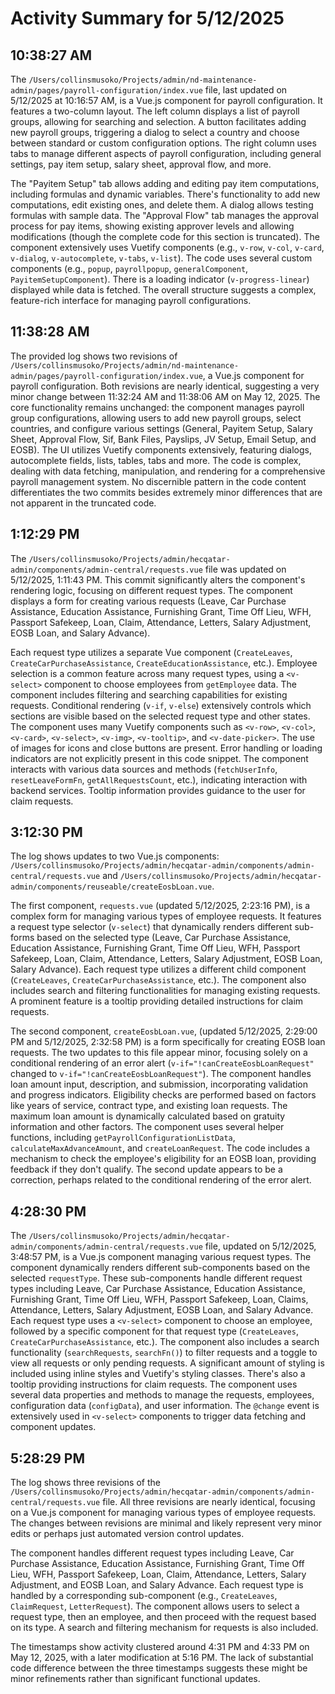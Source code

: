 # Activity Summary for 5/12/2025

## 10:38:27 AM
The `/Users/collinsmusoko/Projects/admin/nd-maintenance-admin/pages/payroll-configuration/index.vue` file, last updated on 5/12/2025 at 10:16:57 AM, is a Vue.js component for payroll configuration.  It features a two-column layout. The left column displays a list of payroll groups, allowing for searching and selection.  A button facilitates adding new payroll groups, triggering a dialog to select a country and choose between standard or custom configuration options.  The right column uses tabs to manage different aspects of payroll configuration, including general settings, pay item setup, salary sheet, approval flow, and more.

The "Payitem Setup" tab allows adding and editing pay item computations, including formulas and dynamic variables.  There's functionality to add new computations, edit existing ones, and delete them.  A dialog allows testing formulas with sample data.  The "Approval Flow" tab manages the approval process for pay items, showing existing approver levels and allowing modifications (though the complete code for this section is truncated).  The component extensively uses Vuetify components (e.g., `v-row`, `v-col`, `v-card`, `v-dialog`, `v-autocomplete`, `v-tabs`, `v-list`).  The code uses several custom components (e.g., `popup`, `payrollpopup`, `generalComponent`, `PayitemSetupComponent`).  There is a loading indicator (`v-progress-linear`) displayed while data is fetched.  The overall structure suggests a complex, feature-rich interface for managing payroll configurations.


## 11:38:28 AM
The provided log shows two revisions of `/Users/collinsmusoko/Projects/admin/nd-maintenance-admin/pages/payroll-configuration/index.vue`, a Vue.js component for payroll configuration.  Both revisions are nearly identical, suggesting a very minor change between 11:32:24 AM and 11:38:06 AM on May 12, 2025.  The core functionality remains unchanged:  the component manages payroll group configurations, allowing users to add new payroll groups, select countries, and configure various settings (General, Payitem Setup, Salary Sheet, Approval Flow, Sif, Bank Files, Payslips, JV Setup, Email Setup, and EOSB).  The UI utilizes Vuetify components extensively, featuring dialogs, autocomplete fields, lists, tables, tabs and more. The code is complex, dealing with data fetching, manipulation, and rendering for a comprehensive payroll management system.  No discernible pattern in the code content differentiates the two commits besides extremely minor differences that are not apparent in the truncated code.


## 1:12:29 PM
The `/Users/collinsmusoko/Projects/admin/hecqatar-admin/components/admin-central/requests.vue` file was updated on 5/12/2025, 1:11:43 PM.  This commit significantly alters the component's rendering logic, focusing on different request types. The component displays a form for creating various requests (Leave, Car Purchase Assistance, Education Assistance, Furnishing Grant, Time Off Lieu, WFH, Passport Safekeep, Loan, Claim, Attendance, Letters, Salary Adjustment, EOSB Loan, and Salary Advance).

Each request type utilizes a separate Vue component (`CreateLeaves`, `CreateCarPurchaseAssistance`, `CreateEducationAssistance`, etc.).  Employee selection is a common feature across many request types, using a `<v-select>` component to choose employees from `getEmployee` data.  The component includes filtering and searching capabilities for existing requests.  Conditional rendering (`v-if`, `v-else`) extensively controls which sections are visible based on the selected request type and other states.  The component uses many Vuetify components such as `<v-row>`, `<v-col>`, `<v-card>`, `<v-select>`, `<v-img>`, `<v-tooltip>`, and `<v-date-picker>`.  The use of images for icons and close buttons are present. Error handling or loading indicators are not explicitly present in this code snippet.  The component interacts with various data sources and methods (`fetchUserInfo`, `resetLeaveFormFn`, `getAllRequestsCount`, etc.), indicating interaction with backend services.  Tooltip information provides guidance to the user for claim requests.


## 3:12:30 PM
The log shows updates to two Vue.js components: `/Users/collinsmusoko/Projects/admin/hecqatar-admin/components/admin-central/requests.vue` and `/Users/collinsmusoko/Projects/admin/hecqatar-admin/components/reuseable/createEosbLoan.vue`.

The first component, `requests.vue` (updated 5/12/2025, 2:23:16 PM), is a complex form for managing various types of employee requests.  It features a request type selector (`v-select`) that dynamically renders different sub-forms based on the selected type (Leave, Car Purchase Assistance, Education Assistance, Furnishing Grant, Time Off Lieu, WFH, Passport Safekeep, Loan, Claim, Attendance, Letters, Salary Adjustment, EOSB Loan, Salary Advance).  Each request type utilizes a different child component (`CreateLeaves`, `CreateCarPurchaseAssistance`, etc.).  The component also includes search and filtering functionalities for managing existing requests.  A prominent feature is a tooltip providing detailed instructions for claim requests.

The second component, `createEosbLoan.vue`, (updated 5/12/2025, 2:29:00 PM and 5/12/2025, 2:32:58 PM) is a form specifically for creating EOSB loan requests.  The two updates to this file appear minor, focusing solely on a conditional rendering of an error alert (`v-if="!canCreateEosbLoanRequest"` changed to `v-if="!canCreateEosbLoanRequest"`).  The component handles loan amount input, description, and submission, incorporating validation and progress indicators.  Eligibility checks are performed based on factors like years of service, contract type, and existing loan requests.  The maximum loan amount is dynamically calculated based on gratuity information and other factors.  The component uses several helper functions, including `getPayrollConfigurationListData`, `calculateMaxAdvanceAmount`, and `createLoanRequest`.  The code includes a mechanism to check the employee's eligibility for an EOSB loan, providing feedback if they don't qualify.  The second update appears to be a correction, perhaps related to the conditional rendering of the error alert.


## 4:28:30 PM
The `/Users/collinsmusoko/Projects/admin/hecqatar-admin/components/admin-central/requests.vue` file, updated on 5/12/2025, 3:48:57 PM, is a Vue.js component managing various request types.  The component dynamically renders different sub-components based on the selected `requestType`.  These sub-components handle different request types including Leave, Car Purchase Assistance, Education Assistance, Furnishing Grant, Time Off Lieu, WFH, Passport Safekeep, Loan, Claims, Attendance, Letters, Salary Adjustment, EOSB Loan, and Salary Advance. Each request type uses a `<v-select>` component to choose an employee, followed by a specific component for that request type (`CreateLeaves`, `CreateCarPurchaseAssistance`, etc.).  The component also includes a search functionality (`searchRequests`, `searchFn()`) to filter requests and a toggle to view all requests or only pending requests.  A significant amount of styling is included using inline styles and Vuetify's styling classes.  There's also a tooltip providing instructions for claim requests.  The component uses several data properties and methods to manage the requests, employees, configuration data (`configData`), and user information.  The `@change` event is extensively used in `<v-select>` components to trigger data fetching and component updates.


## 5:28:29 PM
The log shows three revisions of the `/Users/collinsmusoko/Projects/admin/hecqatar-admin/components/admin-central/requests.vue` file.  All three revisions are nearly identical, focusing on a Vue.js component for managing various types of employee requests.  The changes between revisions are minimal and likely represent very minor edits or perhaps just automated version control updates.

The component handles different request types including Leave, Car Purchase Assistance, Education Assistance, Furnishing Grant, Time Off Lieu, WFH, Passport Safekeep, Loan, Claim, Attendance, Letters, Salary Adjustment, and EOSB Loan, and Salary Advance.  Each request type is handled by a corresponding sub-component (e.g., `CreateLeaves`, `ClaimRequest`, `LetterRequest`).  The component allows users to select a request type, then an employee, and then proceed with the request based on its type. A search and filtering mechanism for requests is also included.

The timestamps show activity clustered around 4:31 PM and 4:33 PM on May 12, 2025, with a later modification at 5:16 PM. The lack of substantial code difference between the three timestamps suggests these might be minor refinements rather than significant functional updates.
